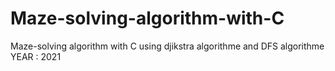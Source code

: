 # Maze-solving-algorithm-with-C
Maze-solving algorithm with C using djikstra algorithme and DFS algorithme
YEAR : 2021

